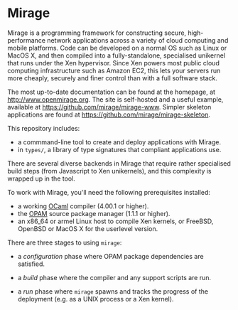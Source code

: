 # Mirage

Mirage is a programming framework for constructing secure, high-performance
network applications across a variety of cloud computing and mobile platforms.
Code can be developed on a normal OS such as Linux or MacOS X, and then
compiled into a fully-standalone, specialised unikernel that runs under the Xen
hypervisor.  Since Xen powers most public cloud computing infrastructure such
as Amazon EC2, this lets your servers run more cheaply, securely and finer
control than with a full software stack.

The most up-to-date documentation can be found at the homepage, at
<http://www.openmirage.org>.  The site is self-hosted and a useful example,
available at <https://github.com/mirage/mirage-www>. Simpler skeleton
applications are found at <https://github.com/mirage/mirage-skeleton>.

This repository includes:

* a commmand-line tool to create and deploy applications with Mirage.
* in `types/`, a library of type signatures that compliant applications use.

There are several diverse backends in Mirage that require rather specialised
build steps (from Javascript to Xen unikernels), and this complexity is
wrapped up in the tool.

To work with Mirage, you'll need the following prerequisites installed:

* a working [OCaml](http://ocaml.org) compiler (4.00.1 or higher).
* the [OPAM](https://opam.ocaml.org) source package manager (1.1.1 or higher).
* an x86\_64 or armel Linux host to compile Xen kernels, or FreeBSD, OpenBSD or MacOS X
  for the userlevel version.

There are three stages to using `mirage`:

* a *configuration* phase where OPAM package dependencies are
  satisfied.

* a *build* phase where the compiler and any support scripts are run.

* a *run* phase where `mirage` spawns and tracks the progress of the
  deployment (e.g. as a UNIX process or a Xen kernel).

## Configuration files

`mirage` currently uses a configuration file to build a Mirage unikernel.
While we're documenting it all, please see the `lib_test` directory in
this repository for the regression examples.  The latest instructions are
also to be found at <http://openmirage.org/docs>

## Configuring Mirage Applications

Provided that one and only one file of name `<foo>.conf` (where
`<foo>` can be any string) is present in the current working
directory, the command:

```
mirage configure
```

will configure your project. It will generate a `Makefile` and
`main.ml` with the appropriate boilerplate for your chosen
platform.

To configure for the unix-direct target (using tap interfaces), do:

```
mirage configure --unix
```

To build for the xen target, do:

```
mirage configure --xen
```

Once configuration is complete, you can install the OPAM packages required by
this unikernel by:

```
make depend
```

## Building Mirage Applications

The command:

```
mirage build
```

will build your project. Likewise, you can use the `--unix` or `--xen`
switches to build for a particular target.

## Running Mirage Applications

The command:

```
mirage run # [--unix or --xen]
```

will run the unikernel on the selected backend.

* Under the unix-direct backend (`--unix`), `mirage` sets up a virtual
  interface (tap) is passes its fd to the unikernel that will use it to
  perform networking operations.

* Under the xen backend (`--xen`), `mirage` creates a xl configuration
  file and uses `xl` to run the unikernel locally. Xen has to be
  installed and running on the machine.

### Compiling to Xen and deploying to the cloud

In order to deploy a Mirage unikernel to Amazon EC2, you need to
install the AWS tools on your machine, build a unikernel with the
`--xen` option and then use the `ec2.sh` script (in directory
`script`) in order to register you kernel with AWS. Then you can start
your kernel with the web interface to AWS or any other mean AWS
provides to start EC2 instances.
